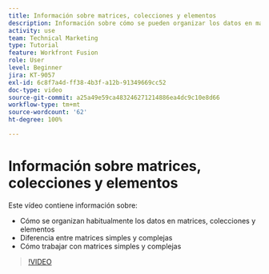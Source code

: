 ```yaml
---
title: Información sobre matrices, colecciones y elementos
description: Información sobre cómo se pueden organizar los datos en matrices, colecciones y elementos, y cómo trabajar con matrices simples y complejas en  [!DNL Adobe Workfront Fusion].
activity: use
team: Technical Marketing
type: Tutorial
feature: Workfront Fusion
role: User
level: Beginner
jira: KT-9057
exl-id: 6c8f7a4d-ff38-4b3f-a12b-91349669cc52
doc-type: video
source-git-commit: a25a49e59ca483246271214886ea4dc9c10e8d66
workflow-type: tm+mt
source-wordcount: '62'
ht-degree: 100%

---
```


# Información sobre matrices, colecciones y elementos

Este vídeo contiene información sobre:

* Cómo se organizan habitualmente los datos en matrices, colecciones y elementos
* Diferencia entre matrices simples y complejas
* Cómo trabajar con matrices simples y complejas

>[!VIDEO](https://video.tv.adobe.com/v/335298/?quality=12&learn=on)
